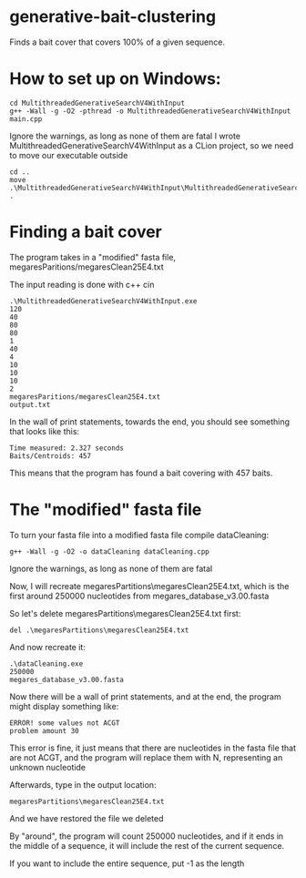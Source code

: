 # generative-bait-clustering
Finds a bait cover that covers 100% of a given sequence.
# How to set up on Windows:
```
cd MultithreadedGenerativeSearchV4WithInput
g++ -Wall -g -O2 -pthread -o MultithreadedGenerativeSearchV4WithInput main.cpp
```
Ignore the warnings, as long as none of them are fatal
I wrote MultithreadedGenerativeSearchV4WithInput as a CLion project, so we need to move our executable outside
```
cd ..
move .\MultithreadedGenerativeSearchV4WithInput\MultithreadedGenerativeSearchV4WithInput.exe .
```
# Finding a bait cover
The program takes in a "modified" fasta file, megaresParitions/megaresClean25E4.txt

The input reading is done with c++ cin
```
.\MultithreadedGenerativeSearchV4WithInput.exe
120
40
80
80
1
40
4
10
10
10
2
megaresParitions/megaresClean25E4.txt
output.txt
```
In the wall of print statements, towards the end, you should see something that looks like this:
```
Time measured: 2.327 seconds
Baits/Centroids: 457
```
This means that the program has found a bait covering with 457 baits.

# The "modified" fasta file
To turn your fasta file into a modified fasta file compile dataCleaning:
```
g++ -Wall -g -O2 -o dataCleaning dataCleaning.cpp
```
Ignore the warnings, as long as none of them are fatal

Now, I will recreate megaresPartitions\megaresClean25E4.txt, which is the first around 250000 nucleotides from megares_database_v3.00.fasta

So let's delete megaresPartitions\megaresClean25E4.txt first:
```
del .\megaresPartitions\megaresClean25E4.txt
```
And now recreate it:
```
.\dataCleaning.exe
250000
megares_database_v3.00.fasta
```
Now there will be a wall of print statements, and at the end, the program might display something like:
```
ERROR! some values not ACGT
problem amount 30
```
This error is fine, it just means that there are nucleotides in the fasta file that are not ACGT, and the program will replace them with N, representing an unknown nucleotide

Afterwards, type in the output location:
```
megaresPartitions\megaresClean25E4.txt
```
And we have restored the file we deleted

By "around", the program will count 250000 nucleotides, and if it ends in the middle of a sequence, it will include the rest of the current sequence.

If you want to include the entire sequence, put -1 as the length
